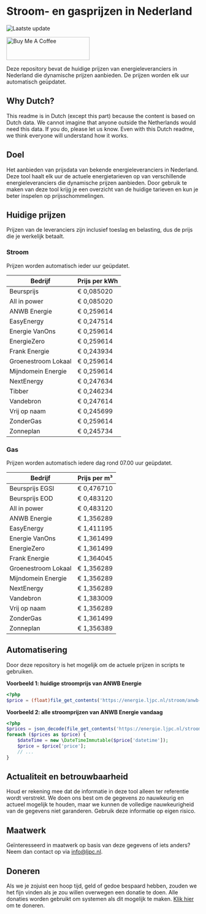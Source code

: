 # Stroom- en gasprijzen in Nederland

![Laatste update](https://img.shields.io/badge/laatste%20update-2025--01--25%2008%3A00%20CET-brightgreen)

<a href="https://www.buymeacoffee.com/Lars-" target="_blank"><img src="https://cdn.buymeacoffee.com/buttons/v2/default-orange.png" alt="Buy Me A Coffee" height="60" style="height: 60px !important;width: 217px !important;" ></a>

Deze repository bevat de huidige prijzen van energieleveranciers in Nederland die dynamische prijzen aanbieden. De prijzen worden elk uur automatisch geüpdatet.

## Why Dutch?

This readme is in Dutch (except this part) because the content is based on Dutch data. We cannot imagine that anyone outside the Netherlands would need this data. If you do, please let us know. Even with this Dutch readme, we think
everyone will understand how it works.

## Doel

Het aanbieden van prijsdata van bekende energieleveranciers in Nederland. Deze tool haalt elk uur de actuele energietarieven op van verschillende energieleveranciers die dynamische prijzen aanbieden. Door gebruik te maken van deze tool
krijg je een overzicht van de huidige tarieven en kun je beter inspelen op prijsschommelingen.

## Huidige prijzen

Prijzen van de leveranciers zijn inclusief toeslag en belasting, dus de prijs die je werkelijk betaalt.

### Stroom

Prijzen worden automatisch ieder uur geüpdatet.

 Bedrijf | Prijs per kWh 
---------|---------------
Beursprijs | € 0,085020
All in power | € 0,085020
ANWB Energie | € 0,259614
EasyEnergy | € 0,247514
Energie VanOns | € 0,259614
EnergieZero | € 0,259614
Frank Energie | € 0,243934
Groenestroom Lokaal | € 0,259614
Mijndomein Energie | € 0,259614
NextEnergy | € 0,247634
Tibber | € 0,246234
Vandebron | € 0,247614
Vrij op naam | € 0,245699
ZonderGas | € 0,259614
Zonneplan | € 0,245734


### Gas

Prijzen worden automatisch iedere dag rond 07.00 uur geüpdatet.

 Bedrijf | Prijs per m³ 
---------|--------------
Beursprijs EGSI | € 0,476710
Beursprijs EOD | € 0,483120
All in power | € 0,483120
ANWB Energie | € 1,356289
EasyEnergy | € 1,411195
Energie VanOns | € 1,361499
EnergieZero | € 1,361499
Frank Energie | € 1,364045
Groenestroom Lokaal | € 1,356289
Mijndomein Energie | € 1,356289
NextEnergy | € 1,356289
Vandebron | € 1,383009
Vrij op naam | € 1,356289
ZonderGas | € 1,361499
Zonneplan | € 1,356389


## Automatisering

Door deze repository is het mogelijk om de actuele prijzen in scripts te gebruiken.

**Voorbeeld 1: huidige stroomprijs van ANWB Energie**

```php
<?php
$price = (float)file_get_contents('https://energie.ljpc.nl/stroom/anwb-energie-nu.txt');

```

**Voorbeeld 2: alle stroomprijzen van ANWB Energie vandaag**

```php
<?php
$prices = json_decode(file_get_contents('https://energie.ljpc.nl/stroom/all-in-power-vandaag.json'),true);
foreach ($prices as $price) {
    $dateTime = new \DateTimeImmutable($price['datetime']);
    $price = $price['price'];
    // ...
}
```

## Actualiteit en betrouwbaarheid

Houd er rekening mee dat de informatie in deze tool alleen ter referentie wordt verstrekt. We doen ons best om de gegevens zo nauwkeurig en actueel mogelijk te houden, maar we kunnen de volledige nauwkeurigheid van de gegevens niet
garanderen. Gebruik deze informatie op eigen risico.

## Maatwerk

Geïnteresseerd in maatwerk op basis van deze gegevens of iets anders? Neem dan contact op
via [info@ljpc.nl](mailto:info@ljpc.nl?subject=Energie%20prijzen).

## Doneren

Als we je zojuist een hoop tijd, geld of gedoe bespaard hebben, zouden we het fijn vinden als je zou willen overwegen een
donatie te doen. Alle donaties worden gebruikt om systemen als dit mogelijk te
maken. [Klik hier](https://www.buymeacoffee.com/Lars-) om te doneren.

